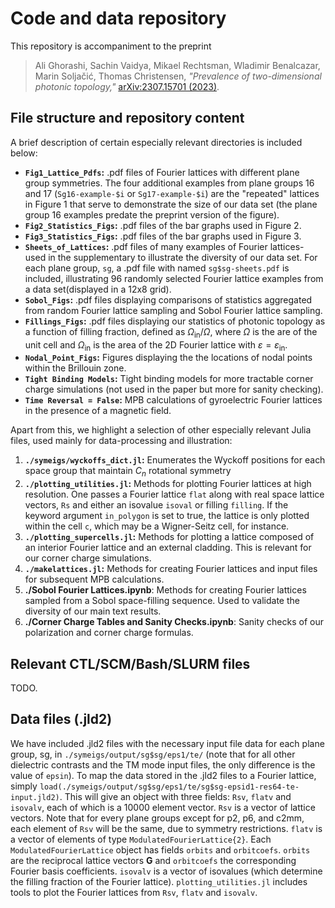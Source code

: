 # Code and data repository

This repository is accompaniment to the preprint
> Ali Ghorashi, Sachin Vaidya, Mikael Rechtsman, Wladimir Benalcazar, Marin Soljačić, Thomas Christensen, *"Prevalence of two-dimensional photonic topology,"* [arXiv:2307.15701 (2023)](https://arxiv.org/abs/2307.15701).

## File structure and repository content

A brief description of certain especially relevant directories is included below:
- **`Fig1_Lattice_Pdfs`:** .pdf files of Fourier lattices with different plane group symmetries.
The four additional examples from plane groups 16 and 17 (`Sg16-example-$i` or `Sg17-example-$i`) are the "repeated" lattices in Figure 1 that serve to demonstrate the size of our data set (the plane group 16 examples predate the preprint version of the figure).
- **`Fig2_Statistics_Figs`:** .pdf files of the bar graphs used in Figure 2.
- **`Fig3_Statistics_Figs`:** .pdf files of the bar graphs used in Figure 3.
- **`Sheets_of_Lattices`:** .pdf files of many examples of Fourier lattices- used in the supplementary to illustrate the diversity of our data set.
For each plane group, `sg`, a .pdf file with named `sg$sg-sheets.pdf` is included, illustrating 96 randomly selected Fourier lattice examples from a data set(displayed in a 12x8 grid).
- **`Sobol_Figs`:** .pdf files displaying comparisons of statistics aggregated from random Fourier lattice sampling and Sobol Fourier lattice sampling.
- **`Fillings_Figs`:** .pdf files displaying our statistics of photonic topology as a function of filling fraction, defined as $\Omega_{\text{in}}/\Omega$, where $\Omega$ is the are of the unit cell and $\Omega_{\text{in}}$ is the area of the 2D Fourier lattice with $\varepsilon = \varepsilon_{\text{in}}$.
- **`Nodal_Point_Figs`:** Figures displaying the the locations of nodal points within the Brillouin zone. 
- **`Tight Binding Models`:** Tight binding models for more tractable corner charge simulations (not used in the paper but more for sanity checking).
- **`Time Reversal = False`:** MPB calculations of gyroelectric Fourier lattices in the presence of a magnetic field.

Apart from this, we highlight a selection of other especially relevant Julia files, used mainly for data-processing and illustration:
1. **`./symeigs/wyckoffs_dict.jl`:** Enumerates the Wyckoff positions for each space group that maintain $C_n$ rotational symmetry
2. **`./plotting_utilities.jl`:** Methods for plotting Fourier lattices at high resolution. One passes a Fourier lattice `flat` along with
   real space lattice vectors, `Rs` and either an isovalue `isoval` or filling `filling`. If the keyword argument `in_polygon` is set to
   true, the lattice is only plotted within the cell `c`, which may be a Wigner-Seitz cell, for instance.
3. **`./plotting_supercells.jl`:** Methods for plotting a lattice composed of an interior Fourier lattice and an external cladding. This is relevant for
   our corner charge simulations.
4. **`./makelattices.jl`:** Methods for creating Fourier lattices and input files for subsequent MPB calculations.
5. **./Sobol Fourier Lattices.ipynb**: Methods for creating Fourier lattices sampled from a Sobol space-filling sequence. Used to validate the diversity of
   our main text results.
6. **./Corner Charge Tables and Sanity Checks.ipynb**: Sanity checks of our polarization and corner charge formulas. 


## Relevant CTL/SCM/Bash/SLURM files
TODO.

## Data files (.jld2)
We have included .jld2 files with the necessary input file data for each plane group, sg, in `./symeigs/output/sg$sg/eps1/te/`
(note that for all other dielectric contrasts and the TM mode input files, the only difference is the value of `epsin`). 
To map the data stored in the .jld2 files to a Fourier lattice, simply `load(./symeigs/output/sg$sg/eps1/te/sg$sg-epsid1-res64-te-input.jld2)`. 
This will give an object with three fields: `Rsv`, `flatv` and `isovalv`, each of which is a 10000 element vector. `Rsv` is a vector of 
lattice vectors. Note that for every plane groups except for p2, p6, and c2mm, each element of `Rsv` will be the same, due to symmetry restrictions.
`flatv` is a vector of elements of type `ModulatedFourierLattice{2}`. Each `ModulatedFourierLattice` object has fields `orbits` and `orbitcoefs`. `orbits` are the 
reciprocal lattice vectors **G** and `orbitcoefs` the corresponding Fourier basis coefficients. `isovalv` is a vector of isovalues (which determine the
filling fraction of the Fourier lattice). 
`plotting_utilities.jl` includes tools to plot the Fourier lattices from `Rsv`, `flatv` and `isovalv`.







